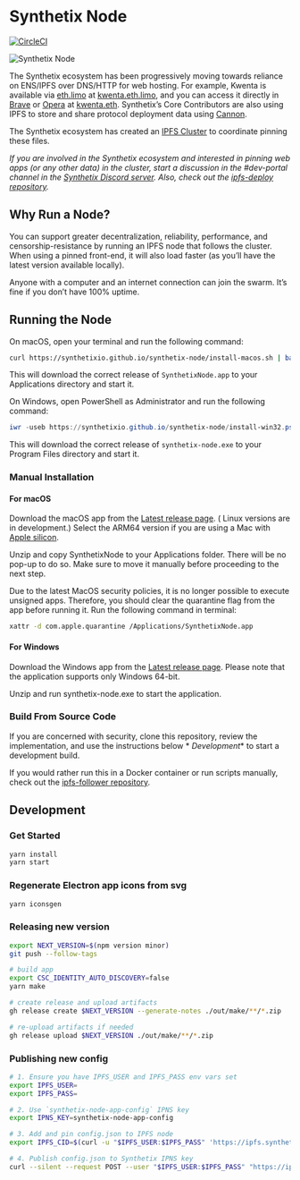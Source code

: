 # Synthetix Node

[![CircleCI](https://dl.circleci.com/status-badge/img/gh/Synthetixio/synthetix-node/tree/master.svg?style=svg)](https://dl.circleci.com/status-badge/redirect/gh/Synthetixio/synthetix-node/tree/master)

![Synthetix Node](./synthetix-node.png)

The Synthetix ecosystem has been progressively moving towards reliance on ENS/IPFS over DNS/HTTP for web hosting. For
example, Kwenta is available via [eth.limo](http://eth.limo) at [kwenta.eth.limo](https://kwenta.eth.limo), and you can
access it directly in [Brave](https://brave.com) or [Opera](https://www.opera.com) at [kwenta.eth](http://kwenta.eth).
Synthetix’s Core Contributors are also using IPFS to store and share protocol deployment data
using [Cannon](https://usecannon.com).

The Synthetix ecosystem has created an [IPFS Cluster](https://ipfscluster.io) to coordinate pinning these files.

_If you are involved in the Synthetix ecosystem and interested in pinning web apps (or any other data) in the cluster,
start a discussion in the #dev-portal channel in the [Synthetix Discord server](https://discord.com/invite/AEdUHzt).
Also, check out the [ipfs-deploy repository](https://github.com/Synthetixio/ipfs-deploy)._

## Why Run a Node?

You can support greater decentralization, reliability, performance, and censorship-resistance by running an IPFS node
that follows the cluster. When using a pinned front-end, it will also load faster (as you’ll have the latest version
available locally).

Anyone with a computer and an internet connection can join the swarm. It’s fine if you don’t have 100% uptime.

## Running the Node

On macOS, open your terminal and run the following command:

```sh
curl https://synthetixio.github.io/synthetix-node/install-macos.sh | bash
```

This will download the correct release of `SynthetixNode.app` to your Applications directory and start it.

On Windows, open PowerShell as Administrator and run the following command:

```powershell
iwr -useb https://synthetixio.github.io/synthetix-node/install-win32.ps1 | iex
```

This will download the correct release of `synthetix-node.exe` to your Program Files directory and start it.

### Manual Installation

#### For macOS

Download the macOS app from the [Latest release page](https://github.com/Synthetixio/synthetix-node/releases/latest). (
Linux versions are in development.) Select the ARM64 version if you are using a Mac
with [Apple silicon](https://support.apple.com/en-us/HT211814).

Unzip and copy SynthetixNode to your Applications folder. There will be no pop-up to do so. Make sure to move it
manually before proceeding to the next step.

Due to the latest MacOS security policies, it is no longer possible to execute unsigned apps. Therefore, you should
clear the quarantine flag from the app before running it. Run the following command in terminal:

```sh
xattr -d com.apple.quarantine /Applications/SynthetixNode.app
```

#### For Windows

Download the Windows app from the [Latest release page](https://github.com/Synthetixio/synthetix-node/releases/latest).
Please note that the application supports only Windows 64-bit.

Unzip and run synthetix-node.exe to start the application.

### Build From Source Code

If you are concerned with security, clone this repository, review the implementation, and use the instructions below *
*Development** to start a development build.

If you would rather run this in a Docker container or run scripts manually, check out
the [ipfs-follower repository](https://github.com/Synthetixio/ipfs-follower).

## Development

### Get Started

```sh
yarn install
yarn start
```

### Regenerate Electron app icons from svg

```sh
yarn iconsgen
```

### Releasing new version

```sh
export NEXT_VERSION=$(npm version minor)
git push --follow-tags

# build app
export CSC_IDENTITY_AUTO_DISCOVERY=false
yarn make

# create release and upload artifacts
gh release create $NEXT_VERSION --generate-notes ./out/make/**/*.zip

# re-upload artifacts if needed
gh release upload $NEXT_VERSION ./out/make/**/*.zip
```

### Publishing new config

```sh
# 1. Ensure you have IPFS_USER and IPFS_PASS env vars set
export IPFS_USER=
export IPFS_PASS=

# 2. Use `synthetix-node-app-config` IPNS key
export IPNS_KEY=synthetix-node-app-config

# 3. Add and pin config.json to IPFS node
export IPFS_CID=$(curl -u "$IPFS_USER:$IPFS_PASS" 'https://ipfs.synthetix.io/api/v0/add' -F file=@config.json --silent | jq -r '.Hash')

# 4. Publish config.json to Synthetix IPNS key
curl --silent --request POST --user "$IPFS_USER:$IPFS_PASS" "https://ipfs.synthetix.io:5001/api/v0/name/publish?key=$IPNS_KEY&arg=$IPFS_CID&ttl=5m&lifetime=168h" | jq
```
